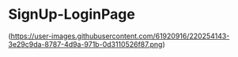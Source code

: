 # SignUp-LoginPage

(https://user-images.githubusercontent.com/61920916/220254143-3e29c9da-8787-4d9a-971b-0d3110526f87.png)
